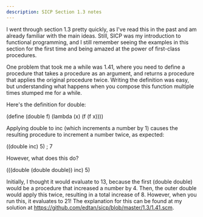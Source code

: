 ```yaml
---
description: SICP Section 1.3 notes
---
```

I went through section 1.3 pretty quickly, as I've read this in the past and am
already familiar with the main ideas. Still, SICP was my introduction to
functional programming, and I still remember seeing the examples in this section
for the first time and being amazed at the power of first-class procedures.

One problem that took me a while was 1.41, where you need to define a procedure
that takes a procedure as an argument, and returns a procedure that applies the
original procedure twice. Writing the definition was easy, but understanding
what happens when you compose this function multiple times stumped me for a
while.

Here's the definition for double:

(define (double f)
(lambda (x) (f (f x))))

Applying double to inc (which increments a number by 1) causes the resulting
procedure to increment a number twice, as expected:

((double inc) 5)
; 7

However, what does this do?

(((double (double double)) inc) 5)

Initially, I thought it would evaluate to 13, because the first (double double)
would be a procedure that increased a number by 4. Then, the outer double would
apply this twice, resulting in a total increase of 8. However, when you run
this, it evaluates to 21! The explanation for this can be found at my solution
at https://github.com/edtan/sicp/blob/master/1.3/1.41.scm.
